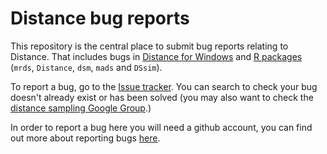# Distance bug reports

This repository is the central place to submit bug reports relating to Distance. That includes bugs in [Distance for Windows](http://distancesampling.org/Distance/) and [R packages](http://distancesampling.org/R/) (`mrds`, `Distance`, `dsm`, `mads` and `DSsim`).

To report a bug, go to the [Issue tracker](https://github.com/dill/distance-bugs/issues). You can search to check your bug doesn't already exist or has been solved (you may also want to check the [distance sampling Google Group](https://groups.google.com/forum/#!forum/distance-sampling).)

In order to report a bug here you will need a github account, you can find out more about reporting bugs [here](https://guides.github.com/features/issues/).

